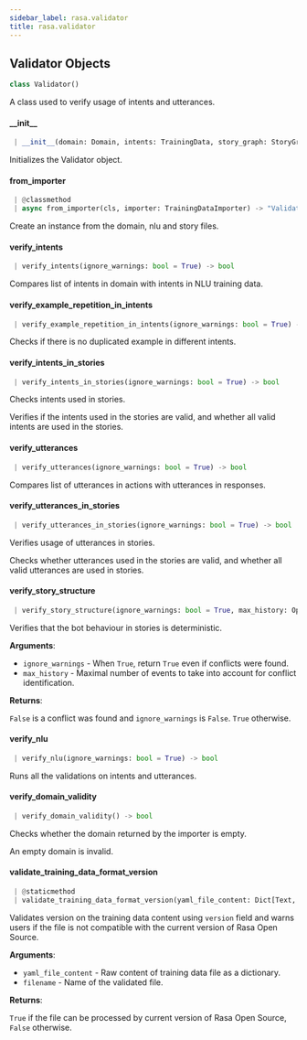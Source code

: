 ```yaml
---
sidebar_label: rasa.validator
title: rasa.validator
---
```


## Validator Objects

```python
class Validator()
```

A class used to verify usage of intents and utterances.

#### \_\_init\_\_

```python
 | __init__(domain: Domain, intents: TrainingData, story_graph: StoryGraph) -> None
```

Initializes the Validator object.

#### from\_importer

```python
 | @classmethod
 | async from_importer(cls, importer: TrainingDataImporter) -> "Validator"
```

Create an instance from the domain, nlu and story files.

#### verify\_intents

```python
 | verify_intents(ignore_warnings: bool = True) -> bool
```

Compares list of intents in domain with intents in NLU training data.

#### verify\_example\_repetition\_in\_intents

```python
 | verify_example_repetition_in_intents(ignore_warnings: bool = True) -> bool
```

Checks if there is no duplicated example in different intents.

#### verify\_intents\_in\_stories

```python
 | verify_intents_in_stories(ignore_warnings: bool = True) -> bool
```

Checks intents used in stories.

Verifies if the intents used in the stories are valid, and whether
all valid intents are used in the stories.

#### verify\_utterances

```python
 | verify_utterances(ignore_warnings: bool = True) -> bool
```

Compares list of utterances in actions with utterances in responses.

#### verify\_utterances\_in\_stories

```python
 | verify_utterances_in_stories(ignore_warnings: bool = True) -> bool
```

Verifies usage of utterances in stories.

Checks whether utterances used in the stories are valid,
and whether all valid utterances are used in stories.

#### verify\_story\_structure

```python
 | verify_story_structure(ignore_warnings: bool = True, max_history: Optional[int] = None) -> bool
```

Verifies that the bot behaviour in stories is deterministic.

**Arguments**:

- `ignore_warnings` - When `True`, return `True` even if conflicts were found.
- `max_history` - Maximal number of events to take into account for conflict identification.
  

**Returns**:

  `False` is a conflict was found and `ignore_warnings` is `False`.
  `True` otherwise.

#### verify\_nlu

```python
 | verify_nlu(ignore_warnings: bool = True) -> bool
```

Runs all the validations on intents and utterances.

#### verify\_domain\_validity

```python
 | verify_domain_validity() -> bool
```

Checks whether the domain returned by the importer is empty.

An empty domain is invalid.

#### validate\_training\_data\_format\_version

```python
 | @staticmethod
 | validate_training_data_format_version(yaml_file_content: Dict[Text, Any], filename: Text) -> bool
```

Validates version on the training data content using `version` field
and warns users if the file is not compatible with the current version of
Rasa Open Source.

**Arguments**:

- `yaml_file_content` - Raw content of training data file as a dictionary.
- `filename` - Name of the validated file.
  

**Returns**:

  `True` if the file can be processed by current version of Rasa Open Source,
  `False` otherwise.

